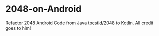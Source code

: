 # 2048-on-Android
Refactor 2048 Android Code from Java [tpcstld/2048](https://github.com/tpcstld/2048) to Kotlin. All credit goes to him!
